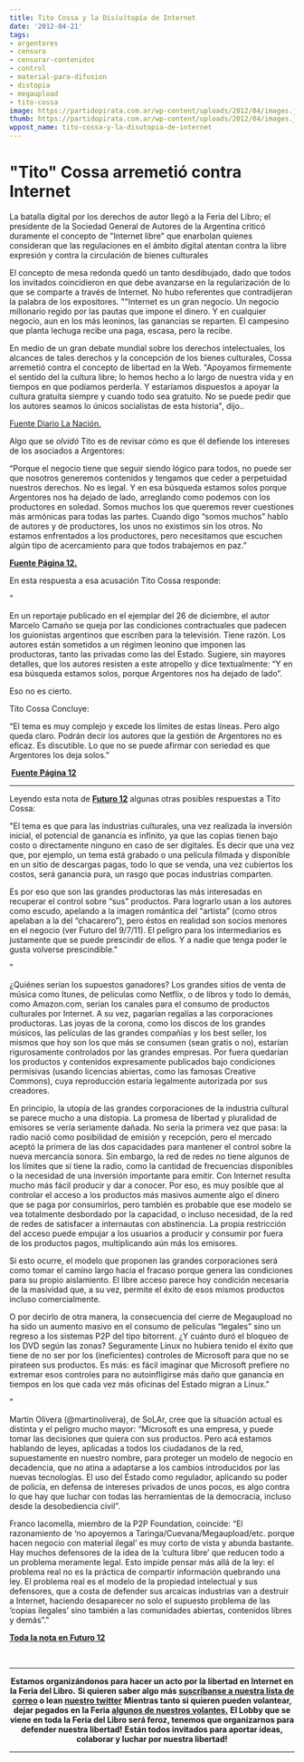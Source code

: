 ```yaml
---
title: Tito Cossa y la Dis(u)topía de Internet
date: '2012-04-21'
tags:
- argentores
- censura
- censurar-contenidos
- control
- material-para-difusion
- distopia
- megaupload
- tito-cossa
image: https://partidopirata.com.ar/wp-content/uploads/2012/04/images.jpg
thumb: https://partidopirata.com.ar/wp-content/uploads/2012/04/images.jpg
wppost_name: tito-cossa-y-la-disutopia-de-internet
---
```


<h1>"Tito" Cossa arremetió contra Internet</h1>
La batalla digital por los derechos de autor llegó a la Feria del Libro; el presidente de la Sociedad General de Autores de la Argentina criticó duramente el concepto de "Internet libre" que enarbolan quienes consideran que las regulaciones en el ámbito digital atentan contra la libre expresión y contra la circulación de bienes culturales

El concepto de mesa redonda quedó un tanto desdibujado, dado que todos los invitados coincidieron en que debe avanzarse en la regularización de lo que se comparte a través de Internet. No hubo referentes que contradijeran la palabra de los expositores. ""Internet es un gran negocio. Un negocio millonario regido por las pautas que impone el dinero. Y en cualquier negocio, aun en los más leoninos, las ganancias se reparten. El campesino que planta lechuga recibe una paga, escasa, pero la recibe.

En medio de un gran debate mundial sobre los derechos intelectuales, los alcances de tales derechos y la concepción de los bienes culturales, Cossa arremetió contra el concepto de libertad en la Web. "Apoyamos firmemente el sentido del la cultura libre; lo hemos hecho a lo largo de nuestra vida y en tiempos en que podíamos perderla. Y estaríamos dispuestos a apoyar la cultura gratuita siempre y cuando todo sea gratuito. No se puede pedir que los autores seamos lo únicos socialistas de esta historia", dijo..

<a href="http://www.lanacion.com.ar/1466874-tito-cossa-arremetio-contra-internet?utm_source=twitterfeed&amp;utm_medium=twitter" target="_blank">Fuente Diario La Nación.</a>

Algo que se <em>olvidó</em> Tito es de revisar cómo es que él defiende los intereses de los asociados a Argentores:

“Porque el negocio tiene que seguir siendo lógico para todos, no puede ser que nosotros generemos contenidos y tengamos que ceder a perpetuidad nuestros derechos. No es legal. Y en esa búsqueda estamos solos porque Argentores nos ha dejado de lado, arreglando como podemos con los productores en soledad. Somos muchos los que queremos rever cuestiones más armónicas para todas las partes. Cuando digo “somos muchos” hablo de autores y de productores, los unos no existimos sin los otros. No estamos enfrentados a los productores, pero necesitamos que escuchen algún tipo de acercamiento para que todos trabajemos en paz.”

<strong><a href="http://www.pagina12.com.ar/diario/suplementos/espectaculos/8-23917-2011-12-26.html" target="_blank">Fuente Página 12.</a></strong>

En esta respuesta a esa acusación Tito Cossa responde:

“

En un reportaje publicado en el ejemplar del 26 de diciembre, el autor Marcelo Camaño se queja por las condiciones contractuales que padecen los guionistas argentinos que escriben para la televisión. Tiene razón. Los autores están sometidos a un régimen leonino que imponen las productoras, tanto las privadas como las del Estado. Sugiere, sin mayores detalles, que los autores resisten a este atropello y dice textualmente: “Y en esa búsqueda estamos solos, porque Argentores nos ha dejado de lado”.

Eso no es cierto.

Tito Cossa Concluye:

“El tema es muy complejo y excede los límites de estas líneas. Pero algo queda claro. Podrán decir los autores que la gestión de Argentores no es eficaz. Es discutible. Lo que no se puede afirmar con seriedad es que Argentores los deja solos.”

<strong> <a href="http://www.pagina12.com.ar/diario/suplementos/espectaculos/2-23980-2012-01-04.html" target="_blank">Fuente Página 12</a></strong>

<hr />

Leyendo esta nota de <strong><a href="http://www.pagina12.com.ar/diario/suplementos/futuro/13-2686-2012-04-14.html" target="_blank">Futuro 12</a></strong> algunas otras posibles respuestas a Tito Cossa:

"El tema es que para las industrias culturales, una vez realizada la inversión inicial, el potencial de ganancia es infinito, ya que las copias tienen bajo costo o directamente ninguno en caso de ser digitales. Es decir que una vez que, por ejemplo, un tema está grabado o una película filmada y disponible en un sitio de descargas pagas, todo lo que se venda, una vez cubiertos los costos, será ganancia pura, un rasgo que pocas industrias comparten.

Es por eso que son las grandes productoras las más interesadas en recuperar el control sobre “sus” productos. Para lograrlo usan a los autores como escudo, apelando a la imagen romántica del “artista” (como otros apelaban a la del “chacarero”), pero éstos en realidad son socios menores en el negocio (ver Futuro del 9/7/11). El peligro para los intermediarios es justamente que se puede prescindir de ellos. Y a nadie que tenga poder le gusta volverse prescindible."

"

¿Quiénes serían los supuestos ganadores? Los grandes sitios de venta de música como Itunes, de películas como Netflix, o de libros y todo lo demás, como Amazon.com, serían los canales para el consumo de productos culturales por Internet. A su vez, pagarían regalías a las corporaciones productoras. Las joyas de la corona, como los discos de los grandes músicos, las películas de las grandes compañías y los best seller, los mismos que hoy son los que más se consumen (sean gratis o no), estarían rigurosamente controlados por las grandes empresas. Por fuera quedarían los productos y contenidos expresamente publicados bajo condiciones permisivas (usando licencias abiertas, como las famosas Creative Commons), cuya reproducción estaría legalmente autorizada por sus creadores.

En principio, la utopía de las grandes corporaciones de la industria cultural se parece mucho a una distopía. La promesa de libertad y pluralidad de emisores se vería seriamente dañada. No sería la primera vez que pasa: la radio nació como posibilidad de emisión y recepción, pero el mercado aceptó la primera de las dos capacidades para mantener el control sobre la nueva mercancía sonora. Sin embargo, la red de redes no tiene algunos de los límites que sí tiene la radio, como la cantidad de frecuencias disponibles o la necesidad de una inversión importante para emitir. Con Internet resulta mucho más fácil producir y dar a conocer. Por eso, es muy posible que al controlar el acceso a los productos más masivos aumente algo el dinero que se paga por consumirlos, pero también es probable que ese modelo se vea totalmente desbordado por la capacidad, o incluso necesidad, de la red de redes de satisfacer a internautas con abstinencia. La propia restricción del acceso puede empujar a los usuarios a producir y consumir por fuera de los productos pagos, multiplicando aún más los emisores.

Si esto ocurre, el modelo que proponen las grandes corporaciones será como tomar el camino largo hacia el fracaso porque genera las condiciones para su propio aislamiento. El libre acceso parece hoy condición necesaria de la masividad que, a su vez, permite el éxito de esos mismos productos incluso comercialmente.

O por decirlo de otra manera, la consecuencia del cierre de Megaupload no ha sido un aumento masivo en el consumo de películas “legales” sino un regreso a los sistemas P2P del tipo bitorrent. ¿Y cuánto duró el bloqueo de los DVD según las zonas? Seguramente Linux no hubiera tenido el éxito que tiene de no ser por los (ineficientes) controles de Microsoft para que no se pirateen sus productos. Es más: es fácil imaginar que Microsoft prefiere no extremar esos controles para no autoinfligirse más daño que ganancia en tiempos en los que cada vez más oficinas del Estado migran a Linux."

"

Martín Olivera (@martinolivera), de SoLAr, cree que la situación actual es distinta y el peligro mucho mayor: “Microsoft es una empresa, y puede tomar las decisiones que quiera con sus productos. Pero acá estamos hablando de leyes, aplicadas a todos los ciudadanos de la red, supuestamente en nuestro nombre, para proteger un modelo de negocio en decadencia, que no atina a adaptarse a los cambios introducidos por las nuevas tecnologías. El uso del Estado como regulador, aplicando su poder de policía, en defensa de intereses privados de unos pocos, es algo contra lo que hay que luchar con todas las herramientas de la democracia, incluso desde la desobediencia civil”.

Franco Iacomella, miembro de la P2P Foundation, coincide: “El razonamiento de ‘no apoyemos a Taringa/Cuevana/Megaupload/etc. porque hacen negocio con material ilegal’ es muy corto de vista y abunda bastante. Hay muchos defensores de la idea de la ‘cultura libre’ que reducen todo a un problema meramente legal. Esto impide pensar más allá de la ley: el problema real no es la práctica de compartir información quebrando una ley. El problema real es el modelo de la propiedad intelectual y sus defensores, que a costa de defender sus arcaicas industrias van a destruir a Internet, haciendo desaparecer no solo el supuesto problema de las ‘copias ilegales’ sino también a las comunidades abiertas, contenidos libres y demás”."

<strong><a href="http://www.pagina12.com.ar/diario/suplementos/futuro/13-2686-2012-04-14.html" target="_blank">Toda la nota en Futuro 12</a></strong>

&nbsp;

<hr />
<p style="text-align: center;"><strong>Estamos organizándonos para hacer un acto por la libertad en Internet en la Feria del Libro.</strong>
<strong> Si quieren saber algo más <a href="http://lists.partidopirata.com.ar/listinfo.cgi/general-partidopirata.com.ar" target="_blank">suscríbanse a nuestra lista de correo</a> o lean <a href="https://twitter.com/#%21/PartidoPirataAr" target="_blank">nuestro twitter</a></strong>
<strong> Mientras tanto si quieren pueden volantear, dejar pegados en la Feria <a href="../4083/se-inaugura-la-feria-del-libro-lobby-estas-volantes-y-mesas-para-ir-a-cuestionar-el-discurso-vigente">algunos de nuestros volantes.</a></strong>
<strong> El Lobby que se viene en toda la Feria del Libro será feroz, tenemos que organizarnos para defender nuestra libertad!</strong>
<strong> Están todos invitados para aportar ideas, colaborar y luchar por nuestra libertad!</strong></p>


<hr />
